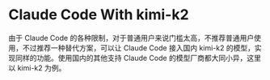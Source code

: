 # Claude Code With kimi-k2

由于 Claude Code 的各种限制，对于普通用户来说门槛太高，不推荐普通用户使用，不过推荐一种替代方案，可以让 Claude Code 接入国内 kimi-k2 的模型，实现同样的功能。使用国内的其他支持 Claude Code 的模型厂商都大同小异，这里以 kimi-k2 为例。
